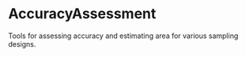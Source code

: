 AccuracyAssessment
==================

Tools for assessing accuracy and estimating area for various sampling designs.
